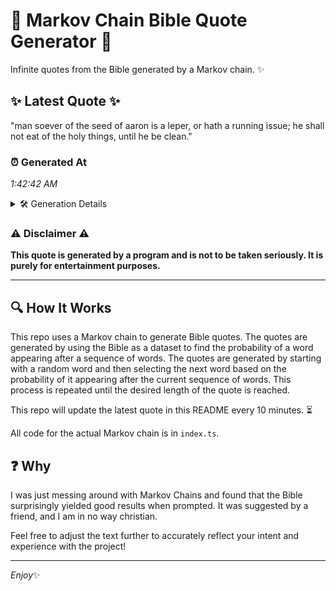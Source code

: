 # 📖 Markov Chain Bible Quote Generator 📖

Infinite quotes from the Bible generated by a Markov chain. ✨

## ✨ Latest Quote ✨
"man soever of the seed of aaron is a leper, or hath a running issue; he shall not eat of the holy things, until he be clean."

### ⏰ Generated At
*1:42:42 AM*

<details>
    <summary>🛠️ Generation Details</summary>
    <p>
        <strong>🌱 Seed:</strong> man<br>
        <strong>🔄 Iterations:</strong> 26<br>
        <strong>📜 Context History:</strong><br>[ man ]: soever<br>[ man, soever ]: of<br>[ man, soever, of ]: the<br>[ man, soever, of, the ]: seed<br>[ man, soever, of, the, seed ]: of<br>[ man, soever, of, the, seed, of ]: aaron<br>[ soever, of, the, seed, of, aaron ]: is<br>[ of, the, seed, of, aaron, is ]: a<br>[ the, seed, of, aaron, is, a ]: leper,<br>[ seed, of, aaron, is, a, leper, ]: or<br>[ of, aaron, is, a, leper,, or ]: hath<br>[ aaron, is, a, leper,, or, hath ]: a<br>[ is, a, leper,, or, hath, a ]: running<br>[ a, leper,, or, hath, a, running ]: issue;<br>[ leper,, or, hath, a, running, issue; ]: he<br>[ or, hath, a, running, issue;, he ]: shall<br>[ hath, a, running, issue;, he, shall ]: not<br>[ a, running, issue;, he, shall, not ]: eat<br>[ running, issue;, he, shall, not, eat ]: of<br>[ issue;, he, shall, not, eat, of ]: the<br>[ he, shall, not, eat, of, the ]: holy<br>[ shall, not, eat, of, the, holy ]: things,<br>[ not, eat, of, the, holy, things, ]: until<br>[ eat, of, the, holy, things,, until ]: he<br>[ of, the, holy, things,, until, he ]: be<br>[ the, holy, things,, until, he, be ]: clean.<br>
    </p>
</details>

### ⚠️ Disclaimer ⚠️
**This quote is generated by a program and is not to be taken seriously. It is purely for entertainment purposes.**

---

## 🔍 How It Works

This repo uses a Markov chain to generate Bible quotes. The quotes are generated by using the Bible as a dataset to find the probability of a word appearing after a sequence of words. The quotes are generated by starting with a random word and then selecting the next word based on the probability of it appearing after the current sequence of words. This process is repeated until the desired length of the quote is reached.

This repo will update the latest quote in this README every 10 minutes. ⏳

All code for the actual Markov chain is in `index.ts`.

## ❓ Why

I was just messing around with Markov Chains and found that the Bible surprisingly yielded good results when prompted. 
It was suggested by a friend, and I am in no way christian.

Feel free to adjust the text further to accurately reflect your intent and experience with the project!

---

*Enjoy*✨
